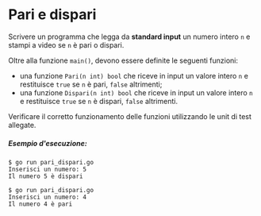 # Pari e dispari

Scrivere un programma che legga da **standard input** un numero intero `n` e stampi a video se `n` è pari o dispari.

Oltre alla funzione `main()`, devono essere definite le seguenti funzioni:
* una funzione `Pari(n int) bool` che riceve in input un valore intero `n` e restituisce `true` se `n` è pari, `false` altrimenti;
* una funzione `Dispari(n int) bool` che riceve in input un valore intero `n` e restituisce `true` se `n` è dispari, `false` altrimenti.

Verificare il corretto funzionamento delle funzioni utilizzando le unit di test allegate.

##### Esempio d'esecuzione:

```text
$ go run pari_dispari.go
Inserisci un numero: 5       
Il numero 5 è dispari

$ go run pari_dispari.go
Inserisci un numero: 4
Il numero 4 è pari
```